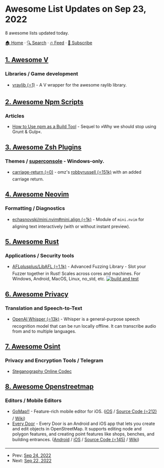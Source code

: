 # Awesome List Updates on Sep 23, 2022

8 awesome lists updated today.

[🏠 Home](/README.md) · [🔍 Search](https://test.trackawesomelist.com/search/) · [🔥 Feed](https://test.trackawesomelist.com/rss.xml) · [📮 Subscribe](https://trackawesomelist.us17.list-manage.com/subscribe?u=d2f0117aa829c83a63ec63c2f&id=36a103854c)



## [1. Awesome V](/content/vlang/awesome-v/README.md)

### Libraries / Game development

*   [vraylib (⭐1)](https://github.com/mohamedLT/vraylib) - A V wrapper for the awesome raylib library.

## [2. Awesome Npm Scripts](/content/RyanZim/awesome-npm-scripts/README.md)

### Articles

*   [How to Use npm as a Build Tool](https://www.keithcirkel.co.uk/how-to-use-npm-as-a-build-tool/) - Sequel to »Why we should stop using Grunt & Gulp«.

## [3. Awesome Zsh Plugins](/content/unixorn/awesome-zsh-plugins/README.md)

### Themes / [superconsole](https://github.com/alexchmykhalo/superconsole)   \- Windows-only.

*   [carriage-return (⭐0)](https://github.com/treyssatvincent/carriage-return.zsh-theme) - omz's [robbyrussell (⭐151k)](https://github.com/ohmyzsh/ohmyzsh/blob/master/themes/robbyrussell.zsh-theme) with an added carriage return.

## [4. Awesome Neovim](/content/rockerBOO/awesome-neovim/README.md)

### Formatting / Diagnostics

*   [echasnovski/mini.nvim#mini.align (⭐1k)](https://github.com/echasnovski/mini.nvim/blob/main/readmes/mini-align.md) - Module of `mini.nvim` for aligning text interactively (with or without instant preview).

## [5. Awesome Rust](/content/rust-unofficial/awesome-rust/README.md)

### Applications / Security tools

*   [AFLplusplus/LibAFL (⭐1.1k)](https://github.com/AFLplusplus/LibAFL) - Advanced Fuzzing Library - Slot your Fuzzer together in Rust! Scales across cores and machines. For Windows, Android, MacOS, Linux, no\_std, etc. [![build and test](https://github.com/AFLplusplus/LibAFL/actions/workflows/build_and_test.yml/badge.svg)](https://github.com/AFLplusplus/LibAFL/actions/workflows/build_and_test.yml)

## [6. Awesome Privacy](/content/pluja/awesome-privacy/README.md)

### Translation and Speech-to-Text

*   [OpenAI Whisper (⭐13k)](https://github.com/openai/whisper) - Whisper is a general-purpose speech recognition model that can be run locally offline. It can transcribe audio from and to multiple languages.

## [7. Awesome Osint](/content/jivoi/awesome-osint/README.md)

### Privacy and Encryption Tools / Telegram

*   [Steganography Online Codec](https://www.pelock.com/products/steganography-online-codec)

## [8. Awesome Openstreetmap](/content/osmlab/awesome-openstreetmap/README.md)

### Editors / Mobile Editors

*   [GoMap!!](http://gomaposm.com) - Feature-rich mobile editor for iOS. ([iOS](https://apps.apple.com/app/id592990211) / [Source Code (⭐212)](https://github.com/bryceco/GoMap) / [Wiki](https://wiki.openstreetmap.org/wiki/Go_Map!!))
*   [Every Door](https://every-door.app) - Every Door is an Android and iOS app that lets you create and edit objects in OpenStreetMap. It supports editing node and polygon features, and creating point features like shops, benches, and building entrances. ([Android](https://play.google.com/store/apps/details?id=info.zverev.ilya.every_door) / [iOS](https://apps.apple.com/app/id1621945342) / [Source Code (⭐145)](https://github.com/zverik/every_door) / [Wiki](https://wiki.openstreetmap.org/wiki/Every_Door))

---

- Prev: [Sep 24, 2022](/content/2022/09/24/README.md)
- Next: [Sep 22, 2022](/content/2022/09/22/README.md)
